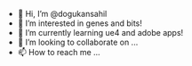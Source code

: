 - 👋 Hi, I’m @dogukansahil
- 👀 I’m interested in genes and bits!
- 🌱 I’m currently learning ue4 and adobe apps!
- 💞️ I’m looking to collaborate on ...
- 📫 How to reach me ...

<!---
dogukansahil/dogukansahil is a ✨ special ✨ repository because its `README.md` (this file) appears on your GitHub profile.
You can click the Preview link to take a look at your changes.
--->
